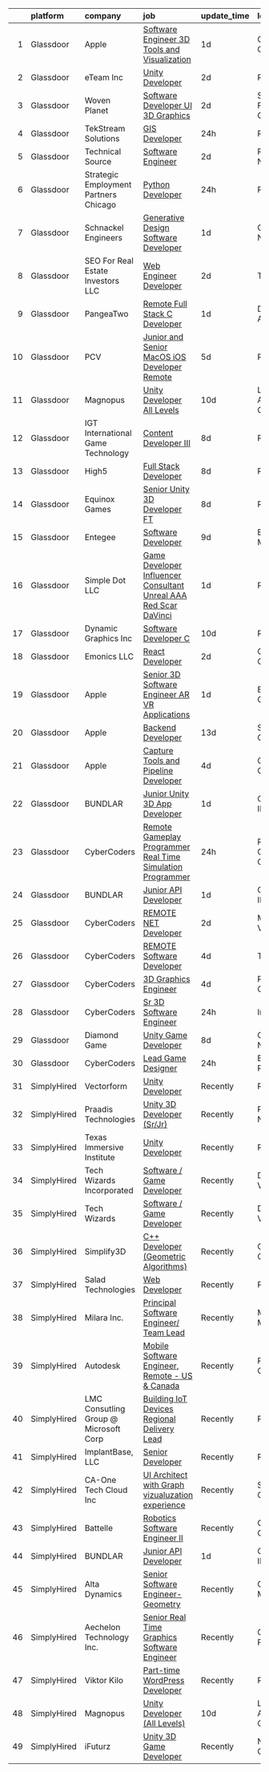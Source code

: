 

|    | platform    | company                                 | job                                                                                                                                                                                                                                                                                                                                                                                                                                                                                                                                                                                                                                                                                                                                                                                                                                                                                                                                                                                                                                                                                                                                                                                                                                                                                                                                                                                                                 | update_time   | location           |
|---:|:------------|:----------------------------------------|:--------------------------------------------------------------------------------------------------------------------------------------------------------------------------------------------------------------------------------------------------------------------------------------------------------------------------------------------------------------------------------------------------------------------------------------------------------------------------------------------------------------------------------------------------------------------------------------------------------------------------------------------------------------------------------------------------------------------------------------------------------------------------------------------------------------------------------------------------------------------------------------------------------------------------------------------------------------------------------------------------------------------------------------------------------------------------------------------------------------------------------------------------------------------------------------------------------------------------------------------------------------------------------------------------------------------------------------------------------------------------------------------------------------------|:--------------|:-------------------|
|  1 | Glassdoor   | Apple                                   | [Software Engineer   3D Tools and Visualization](https://www.glassdoor.com/partner/jobListing.htm?pos=115&ao=1110586&s=58&guid=00000181dc98913393b734c2d37dd4a3&src=GD_JOB_AD&t=SR&vt=w&cs=1_a139e823&cb=1657263395454&jobListingId=1007988604945&cpc=F41FEAB56D215062&jrtk=3-0-1g7e9h4b3j46e801-1g7e9h4b9g4fg800-a3d5ced6817d4f07--6NYlbfkN0BvKrLyj5gPmtZO9T8euul8TCxuuKNOtzRJOomxnwSEodTz2Bc-sPZlt2Zgji_QUXHm5gyoIT_Mzp89_LQqVuLs9q8L6cTyy4Tnz7Z6YIWN4wEPs4Y3pkIB6cVdveuXatmFNP7AebvBegq4jbUThXfjt_W5r_75n09KRiDOtmIruzWzNbCLRPS7iw7TZbRkp1xrCrVOb4cQ78l_3uhZdwBQqV1ZX5HqMXwlODs9xYSAPEeaezcScqAQA0AqLWxWSLfvB9QsuRGgp8d2LJ5KUuE2yoOMomcwQtZxQdI92QCdFkOTfYX-K9k4ETPbpsK8xwUQZt9fx5-DG2qpOx4cDhZAzF0lbLtnxaqexR1OGpoYCyVCO14BX_KmrX__8vusJXEECaDWIYHxI2-wOgg8XHf5kKXC2WFuF1Hl24aL1e8vMqI1uL_0tCYyfZbdRAwjaMmRMX_KJFxXWfsVQF4hYgs1IwNqSTilhmnB7-323DjVyv9kRWTid-khrs50Oulv4LNX6nMUC1hnW0aOLlbq4LWFD_G9T5LAN4f-Ee9ST7-cB3pSU9f8CxHqDtUENcynE8sN4gva6ES17aXEkrTO9VrMpvq-PwhpWJ43Axc_3NjeI8Onk3XntqG5PPMcdeqMmDY_ijSgypYS8m7fMb85j7Sf6oForw-8CHxBwDeyUaPhLJyGFMgFRJV9aQLlbtHv99OV0W7bMjgd2xWoVnzsqqDS2nv_HWgApGE3bLaTMtQAAILpvehh8Ft6zRsLehrvlbuCfORIhqe5eedVPl0t3YX-w7pMX3BTzdKynPjPXrE5rMUiKcAnVy-ld1L-GjkCaBfrZ_UJLmgFu44AnP2fYiFXzn0cpExOSHFv02XWMV8JYcu8IShLiAh7I1zJqf_wIzHpywEuc2_xMbmQMLXzFNuE4xKuelVVB7elNullAZ98AjRaO_zQ5MsOo6eBem5mxmUkpIt9ghW6dF9hsSLKHcYFW61u1iq3zB8%3D)                                  | 1d            | Cupertino, CA      |
|  2 | Glassdoor   | eTeam Inc                               | [Unity Developer](https://www.glassdoor.com/partner/jobListing.htm?pos=110&ao=1110586&s=58&guid=00000181dc98913393b734c2d37dd4a3&src=GD_JOB_AD&t=SR&vt=w&ea=1&cs=1_964af970&cb=1657263395454&jobListingId=1007985414064&cpc=AC285F3A3ECA6BB0&jrtk=3-0-1g7e9h4b3j46e801-1g7e9h4b9g4fg800-e4f5f2f77c7a5e27--6NYlbfkN0BrebvuryEatuNHUHZCAQUz0OnV0ltSPb-mADEOcHGVot9rTrxxekT_0oFh76gfC5mPXlbWNqmB225apfScfrCU2JrkwAS7ewq6yO6Haz_G-wU55LR7RRBedLF-9-2wWB-zpB5YeSZ4IwU1LLrhnPtAiQ9DRpiCdciqnutn4FeqqqxBf-2elZ3V7AfpppKr23Jp4EewEy_82c8ZKoQP6HQkY0xiHotnRtJbS_df1YgVMUz3aj2IFhWMFEoHEXwRIvWPwSW1xw1s9eyXaB3OGhoHBpG0bCrEQkzYop3O2ThScgGAjhaAM8RFMsKaS4996rajTo71YQxVWzXa5PtH9Og0R0ckM_g3fu-cjaqqkTU4LgwOeQh_MDL_NI04R4kq9J0XqWOJzH5wD3H8xUqBElQBO-7YpLipeiSiU0Sd-MKFQArgNwhm9wPCDd5qqMixHNycmrCJMbRLV9qH9hwrw9WxyajM9FhkhfEGXOnCWTAkN1XPRpCRxYWrkvm1G3dcT6MMm83ENWKJow%3D%3D)                                                                                                                                                                                                                                                                                                                                                                                                                                                                                                                                              | 2d            | Remote             |
|  3 | Glassdoor   | Woven Planet                            | [Software Developer  UI 3D Graphics ](https://www.glassdoor.com/partner/jobListing.htm?pos=104&ao=1110586&s=58&guid=00000181dc98913393b734c2d37dd4a3&src=GD_JOB_AD&t=SR&vt=w&ea=1&cs=1_d998cea5&cb=1657263395453&jobListingId=1007986416991&cpc=22ABB673398E21F3&jrtk=3-0-1g7e9h4b3j46e801-1g7e9h4b9g4fg800-45e24007f5f1396f--6NYlbfkN0DSgjPPcnEdvoK3uuxfISLALE6pB1FR7YSHOr_tSg5_QCn410VK5Ds4sai37YL-FnFSoIZqvE9RVYgU4zL2mlfJ_uFXv9xCsapT1JUXc56Sf65AsmN7g1lfrJd60L6aU9d3gZIf_D8CIwL1yA069_Fo_jYKHls2jd_9vSYBSvU59-ydQFe80vLvgGlHT583h0kNNa9lHZufg5fXFl_MgRYDTS7hTvrqQ2YP_QZ-h-XsT7fjPCjCohNIFBu1WMYHYVL0GApCVY8AifenKTLzifTgMv0QoryHtgD_RpRmPVovQByOqSNZmOlcTRuFKF-8QLLGt4-q2hhfyBEvLJ_LGHhHe8jQEG6O6j6QTgzE5poyHOGXiKhPwYM79lwhYCig7fuNgPdB76rzfllfRDYyYVsgWsNSfRoaEMPNOXF6TP20AvEBX-FKOyCjfTGANFwtKF4OlwoClop1wg1DqTOdgHiIAlwPFpZEmxwLdAxgaG4EEnh3ajvjLbT5Mds2sIC8_zUi3CifgA8WAfalwOJx8A9tyXzOzGZYmgjXyBQs4-vXPum4Yz7wKGG2UcmXeuVZlLdqN0tZEYyS3w%3D%3D)                                                                                                                                                                                                                                                                                                                                                                                                                                                          | 2d            | San Francisco, CA  |
|  4 | Glassdoor   | TekStream Solutions                     | [GIS Developer](https://www.glassdoor.com/partner/jobListing.htm?pos=106&ao=1110586&s=58&guid=00000181dc98913393b734c2d37dd4a3&src=GD_JOB_AD&t=SR&vt=w&ea=1&cs=1_8d6a31d6&cb=1657263395453&jobListingId=1007990252581&cpc=E521981D00147CE2&jrtk=3-0-1g7e9h4b3j46e801-1g7e9h4b9g4fg800-8cb4604023d3300f--6NYlbfkN0BUILWTwFEMoXKrKssGyD8iTIA4IasGWC9VuLPSE7H-zyArSTXE9mOC7zO4FfIFmCP5li5Py_t_4Odk_Rk_CEwTvccj7J3oGKl20ms2Z42Rf_vvUM-1DEMLjz8C3JIkN3mTmqVfrcrIwZR5ibMKQAwWCjuqAfV63WgHDkZ3xgGpRMjBM4tp8D48DCvHabTQz5o0Crjp9v5XIj1NWeOLPcgL1i-O7N3_QB3JJQrEUP3fvgh4XJX-CATCMgY8sv0nfOOHOsvSb5REner8nN0_opUsV1JmBJzqgeo1NCiTJBwIJFVaYumPXF85_FuPjQ7TWPDkZ2wuOOMl3IGobjwmGfqxNFrzk6N3dJA_uWU_DADdS0XuSzFcmChALUPhqKdL3AaFCEotlyM3AdtmrYDNhb6uUoCi-uQIanpxdKfFOErGvm6KGw7sCMAvKObQ4COmfo3GKJbwlPHN2hSkp1V4P4gC1jY5_iAxsctdRA8q7qrKWh-1MCrN3lnEf7ORUCdXfG3snftNmu_j7g%3D%3D)                                                                                                                                                                                                                                                                                                                                                                                                                                                                                                                                                | 24h           | Reston, VA         |
|  5 | Glassdoor   | Technical Source                        | [Software Engineer](https://www.glassdoor.com/partner/jobListing.htm?pos=109&ao=1110586&s=58&guid=00000181dc98913393b734c2d37dd4a3&src=GD_JOB_AD&t=SR&vt=w&ea=1&cs=1_0d6268e4&cb=1657263395454&jobListingId=1007985098615&cpc=8CDBB1EC89CF7160&jrtk=3-0-1g7e9h4b3j46e801-1g7e9h4b9g4fg800-2e5502beb75242ee--6NYlbfkN0BVHAVbyk02xtdsekdlTrE-4sTi7dv4b3jkPrZBtDRpMmX6F-ebl-7PLX6xGoiR0jiEHwtrB1om_thOE3FlXDySQLyGe7pUmsJ7F2Ot8IPNWSe9Q0qThlRqqaZlSIwBwZkMsPJfglO7-L4DYxvhknaLCxFQTRICHxgDKpNPOrmKd--i8ldRunDE5ACwu5X_YqtxYmcahQ1xnMwUnJQisz1tjkC4_6oPjUH-KEGjXnyhiWEnjBRNVlklW2QZzjVGAoT0ZPm-Ijnry4-A6Lc5GGj1RnPzIg9-TNgNp3okxaE49zNvAII8x5SukNnJ9pfGPE3Sx6UYGaJSfrfRyPIhYMoZcDO2_ehkNDcPlOETqKQBcrd4GlisIZD4aL_2H0lUEHz3HKwVptLPDeX3DrFDeXlnb2QMTnJKsgUXRxDExKbOnAMFQThWcM3xQ3USkCTSgPDSwQHOiCtYCg_Ag4j2OPc5xDG40ryHGSU7FOkkbS43tRHSPtW7vMTC2sKnXl6UwCzyOroVSJSwtg%3D%3D)                                                                                                                                                                                                                                                                                                                                                                                                                                                                                                                                            | 2d            | Raleigh, NC        |
|  6 | Glassdoor   | Strategic Employment Partners   Chicago | [Python Developer](https://www.glassdoor.com/partner/jobListing.htm?pos=107&ao=1110586&s=58&guid=00000181dc98913393b734c2d37dd4a3&src=GD_JOB_AD&t=SR&vt=w&ea=1&cs=1_0bfd9cb8&cb=1657263395453&jobListingId=1007990301393&cpc=F7A2269C793D5877&jrtk=3-0-1g7e9h4b3j46e801-1g7e9h4b9g4fg800-1b90118d9710ab37--6NYlbfkN0AEgitr2lGK9-2Owk_bCXKkX9ldcvmrRzAzunryDtq0mrlxMKZ5a1r9C5E4kA5dmoGLm3S8W2AG_atgYKrED0uLGMd2BZzD1UUIiJfcbr_T6edf3d4CLgqPW0FHcKXwWtszNjGkCg7UR8KfmQFlG5LqnoxcA1_aNZb2X5tl30QH5mdy79jDegSWklCEokp8_oziOSuaN72hsjd7MXNOLvLoojNy2IBFs8hr4V23nGAcYDyTbAzOPGbYGT0Q_HbSMoQM-B1NrTFnXaMzLzjqA6MRkunFQXXCQvHOFaSQcgLK1YDTVK32Tgsh-wwAbIxu1ScgRCEvb_VKtZm1mQXf1XZZM-AJCfKQ32pcuEQ9elh4Wl7r0ssn5XiOR8pwHCKmlFYdlRfaCUgKz8EacTGqJz630HwBaNz-beN2TluSDnC3glVwHVkjHzMIBjo-bITAjHvGWCXThyK-dlRhozlLu0OWy3sBpAOr3mR8byT8Nt5YCcW9NDFsVHahiieyg6rvK1GSALU3MWGcgQ%3D%3D)                                                                                                                                                                                                                                                                                                                                                                                                                                                                                                                                             | 24h           | Remote             |
|  7 | Glassdoor   | Schnackel Engineers                     | [Generative Design Software Developer](https://www.glassdoor.com/partner/jobListing.htm?pos=101&ao=1110586&s=58&guid=00000181dc98913393b734c2d37dd4a3&src=GD_JOB_AD&t=SR&vt=w&ea=1&cs=1_21e18289&cb=1657263395452&jobListingId=1007987458836&cpc=D5E11A5BC695825F&jrtk=3-0-1g7e9h4b3j46e801-1g7e9h4b9g4fg800-7e547bc3bbec425b--6NYlbfkN0BrTPNwjDoELvBVia9gkET74rNEsU_fi4RRK14NiMbuskwBmYiUl43ITcLe-zL9azDC2bpr2SCa5atbsWtVarJGFgRc_UdXsaXv9eSq5MhWIbYHXS2iNjxtl57jP_-YbQkWhoL7t-RZsYxZUoCrAWVDMEXxgRFdx9CQTy9-cnfIsIM4DpLEIpgy2J1BXSAbDoZjkj6-u83Hly19kL7eetUborUzekcFMa69ztjwRUdLAldTWH0kLXWeMC2miPT4y5TZy77tpOvV-ZYlZFLdl-36PY-7pUPwrQwfXOZs3IAyMYGagJE75ZdDY4i-7RQEMci8hR9b3Bu_4Vkajpm4nmA6hEe9EdKxFal3aV4NEdtM9PQ9xilwvz7jlgIQ5ys6UcGPqC2BiKp6nHg2WccLBkEOo_0tBiG1zCiW_K31H7UJww0R87t6DFivSmpIVtOFpD9Cke-c4UmLyHMURO9E7ZQmddvW-liZi37HmsQp4lPPfmOkz5Jj5fA3S_PpMvVMo9hFLZZm2Yooqw%3D%3D)                                                                                                                                                                                                                                                                                                                                                                                                                                                                                                                         | 1d            | Omaha, NE          |
|  8 | Glassdoor   | SEO For Real Estate Investors LLC       | [Web Engineer Developer](https://www.glassdoor.com/partner/jobListing.htm?pos=114&ao=1110586&s=58&guid=00000181dc98913393b734c2d37dd4a3&src=GD_JOB_AD&t=SR&vt=w&ea=1&cs=1_289d960c&cb=1657263395455&jobListingId=1007984815447&cpc=C4A69CCDBB3B9599&jrtk=3-0-1g7e9h4b3j46e801-1g7e9h4b9g4fg800-b3d23f29abf857b0--6NYlbfkN0DJfnl776HxIft2MNDC1rkXQ3Z9Iau6Lmi_e5Adjz34l-U_GG9K-pzeo5vzy-H4UdIoCW7Lz87_etdtZZRan6N-1kVoIxyTUChKASzotUIiuPIjmTCuTgAcmu4rBIGIwj7m7wEjObYtC0hBXrIScexmHwPmZ9QxsG_rHyC0eOPqSdmYPAJwIkCP02SvWl_BBPCqY5ebpFMZUYkFHgMwh3TJQ81yvXDBh-fFI4sF5VtHyK-BLw8oDnUn-hCw5STTpd9nH1xUk4zU81WGKeGeEFvZf9ZJRxH7uNCNuhTnks12l8k10M_melRlGFR3xMQgDbXQIRYoqMYuEnEjhs43s8gXCh9pTMjl0oWv07b4AZpa5j9PwDSmx1Ua_5LePhwGxLmEgZ1Ago5T4C16_pEosYSfjX1SKUKwv5Y7LhSkJQ8WACsty-5tvJkp5ALHTdXI4rxjXLw0AWR2e9gZ67phtCXMsC2dema_--XwpZtYutDMTQ5As6GC7qilWMBWId7L46A%3D)                                                                                                                                                                                                                                                                                                                                                                                                                                                                                                                                                     | 2d            | Texas              |
|  9 | Glassdoor   | PangeaTwo                               | [Remote Full Stack C  Developer](https://www.glassdoor.com/partner/jobListing.htm?pos=108&ao=1110586&s=58&guid=00000181dc98913393b734c2d37dd4a3&src=GD_JOB_AD&t=SR&vt=w&ea=1&cs=1_22b774d4&cb=1657263395454&jobListingId=1007987822530&cpc=21001CD36CB5FE0E&jrtk=3-0-1g7e9h4b3j46e801-1g7e9h4b9g4fg800-b4681075ca74780a--6NYlbfkN0DNW2r_g_L4iYlqGxiHKsZQ9YGI4uo45ioTMb5HFAR8n6iDGHO1VjmvlIPbblnpE7ZtFBUYOjTuSl88U1jlK8KBNXypQKDW4Bo4bremIaL_2KQUJN-eXeaNSHEhinoUH7m4KzWUH3zNOWQp7iiyzANNi3OTBzAp-AXFQc7hWoswixAOQCOwluo_rS5i-YHWO1CbeH5q2ll3uxaLzYkB9Ik6LrLaUyRvhSmrasetAHUO9tT8Xna5SdHoojDITcM4PXhG83qkAZbE1krhNqQ3YmFORmLLIzk-9bY1nWyZVNjwodtzBAaBkXrfrcmcMx2U57Fb_HEtMc2p6hSC-E1VFAXKZdOnc_OE-cQXAhtliysAY6M5ZR5P0fde7WReOQQzdLak5LojN1o0zeguh_-XEovg6eBZds4XGXZHc6iqukVec6viakTujXg5w868RMmn4982UH60ry2yspfSkCWpGNvhfP3yqK8yGzVVW2s2Nqagp9_7zv-hE_sBGWPMwRDMTBHdBMo_XN9dvA%3D%3D)                                                                                                                                                                                                                                                                                                                                                                                                                                                                                                                               | 1d            | Daphne, AL         |
| 10 | Glassdoor   | PCV                                     | [Junior and Senior MacOS iOS Developer   Remote](https://www.glassdoor.com/partner/jobListing.htm?pos=111&ao=1110586&s=58&guid=00000181dc98913393b734c2d37dd4a3&src=GD_JOB_AD&t=SR&vt=w&ea=1&cs=1_b2c8d7e7&cb=1657263395454&jobListingId=1007978612319&cpc=C891152315FA1AD8&jrtk=3-0-1g7e9h4b3j46e801-1g7e9h4b9g4fg800-14434e24e0f12b25--6NYlbfkN0BGZ8aYuSnO_36_ctu5xuumy1_dpsYGM4G5GbUnoypu01ZLjamP0OzIZGzUc0bMFLP2dZ5NBolDYcTjTsFi94NW72e4ACWnH3z5hBOLwiqUIPaYaocwQT02XYuNxBfk1gMAgvlm_a7D9mvWKvXq6xmMxNv856ZCoDR-GbPx4QMsasauCCUByoLr1yrYZwO4W9n_w1wdkfKFzAWzjKdSmmR5V-KjRmoe2rFcdtFhtgydEf8ojmi_zgc1OefXUVaXgYpYQag-SPvYp1Z3p4Cdkt1SLQSJ2JK_WavGxXVzsbydfpLQ7dLMy3tFl7-JPz1hfjVkvnROhSxCFk9WQhvm5t7mo2NsnMtW02PvD1wsAjNjqpCymsBi4f889LQSokNmtVHklEfxZxb2KGV_MZFoPdXWKxIOrHQ7ul9GJl7giaHBZ1eklDShI4VwxYh3sfqDyQ-Do9hIbhVgEyR_q9vqpkO3QAJkmRozX05RHIjrAH34pB0YocJp_7pVTEjcE_ZoWvS6lONBP-z1_NZZS-R6_o__sDnLqF9U1xI%3D)                                                                                                                                                                                                                                                                                                                                                                                                                                                                                             | 5d            | Remote             |
| 11 | Glassdoor   | Magnopus                                | [Unity Developer  All Levels ](https://www.glassdoor.com/partner/jobListing.htm?pos=129&ao=1136043&s=58&guid=00000181dc98913393b734c2d37dd4a3&src=GD_JOB_AD&t=SR&vt=w&ea=1&cs=1_454e480d&cb=1657263395455&jobListingId=1007967763565&jrtk=3-0-1g7e9h4b3j46e801-1g7e9h4b9g4fg800-41c61a663809215b-)                                                                                                                                                                                                                                                                                                                                                                                                                                                                                                                                                                                                                                                                                                                                                                                                                                                                                                                                                                                                                                                                                                                  | 10d           | Los Angeles, CA    |
| 12 | Glassdoor   | IGT   International Game Technology     | [Content Developer III](https://www.glassdoor.com/partner/jobListing.htm?pos=103&ao=1110586&s=58&guid=00000181dc98913393b734c2d37dd4a3&src=GD_JOB_AD&t=SR&vt=w&ea=1&cs=1_a70362a3&cb=1657263395453&jobListingId=1007971098258&cpc=6945AE2F4B03E059&jrtk=3-0-1g7e9h4b3j46e801-1g7e9h4b9g4fg800-e16d4a7645c50906--6NYlbfkN0C3FGiAGKMufg06vyvXEyGw-21Rz5inohOPof25eO8swrw6TWRIst41YXjqp7YQq9452rKQDxCCV_IA1_XZE23ZbYQJ3O1O-r__jclhSxkrY9Cg6mYeOX6R5kzK4-ftdYp9aaexOnM-pzt6awK5qX_w3w1P0nLQUHhl3_aWO13E54bDWCyN6K6GtcSarFXEkwr2lIc1gsVNkxSQw1YAefGcDvzxNB2FQKfDqhJVse35pqwNnwgAO8QPcr8AQ4xGqJmjYigqAMwdUR4I3FsUPYkeuEaj1-gbyvo5tUVO95ZWiR-jsuZoXh4Cuf3cGCnb8aWRlrDU71lY-Lk-95UDAJLqsNTcICuGsgz9LGlJGktd4dDo8mEzPizzuIgvButwA2pN33BvjqGQvJ73VNhbBxNIUefGg1BfdW_BhwR5-X4rDo3FK-9T_pVIq-yRs079GifkAngDTwbt_cT1BwTMLrYkPVy6UPrX4O_ceUMr5jJB3g2IzE_sG2LdRKmMbfGnCbceJjkGnH4eGWIx_8al12zW)                                                                                                                                                                                                                                                                                                                                                                                                                                                                                                                                    | 8d            | Remote             |
| 13 | Glassdoor   | High5                                   | [Full Stack Developer](https://www.glassdoor.com/partner/jobListing.htm?pos=116&ao=1110586&s=58&guid=00000181dc98913393b734c2d37dd4a3&src=GD_JOB_AD&t=SR&vt=w&ea=1&cs=1_fc7c05af&cb=1657263395455&jobListingId=1007970858655&cpc=56C4EA4A1A191A49&jrtk=3-0-1g7e9h4b3j46e801-1g7e9h4b9g4fg800-10f789ec03780c9f--6NYlbfkN0AV8vU3o9nlw7wqa180ZkP3oAg17VLIhkP1SPyaIh_MQVSfWHQ_D-a5hu40yW4gQxWR_HOCh7-nmvzii8elykdzJ_oTeOOWIykvsvbrHeTZ6qjG5YA0JeZ_EfBKIDOnHMRSXKkoACelUoiJOmNHBaozCalxI6Bq7vZpGZaMK5iNmlJ_BXhlt3HhxJq7H9Y42SYqeeCrdW8WZHlfnbHzhoK32JqpI_CXVFN0lxHmfEP0qdsRYDDTIWmnu8t-_wWZAsOfR23yI6BTl_AvEmofhzWryt1jECfHx-bf780lu-vDRAnNZ9FuhoUq62KVOMSTyyDNT9ogSlVYLSJjTZA7iwvMvNa_VXFz77g9AtDopGa2VOUMs3bj4PYOEvxqz0p0z53djALBLSoNuXAgviAwDy0SDkYosOcem9kgzrA1Wi4zM2VEpNWqcnb0VWfaJaIAt-hBQgxfmxV8fgjCqS0m3yCp4bKXm9zsIXH6ie-DPX-tmeovWx36cTyHlXv141DBcvIKTue9437Nbg%3D%3D)                                                                                                                                                                                                                                                                                                                                                                                                                                                                                                                                         | 8d            | Remote             |
| 14 | Glassdoor   | Equinox Games                           | [Senior Unity 3D Developer  FT ](https://www.glassdoor.com/partner/jobListing.htm?pos=126&ao=1136043&s=58&guid=00000181dc98913393b734c2d37dd4a3&src=GD_JOB_AD&t=SR&vt=w&ea=1&cs=1_0356c777&cb=1657263395455&jobListingId=1007971049003&jrtk=3-0-1g7e9h4b3j46e801-1g7e9h4b9g4fg800-8d98e9cbac81868d-)                                                                                                                                                                                                                                                                                                                                                                                                                                                                                                                                                                                                                                                                                                                                                                                                                                                                                                                                                                                                                                                                                                                | 8d            | Remote             |
| 15 | Glassdoor   | Entegee                                 | [Software Developer](https://www.glassdoor.com/partner/jobListing.htm?pos=124&ao=1110586&s=58&guid=00000181dc98913393b734c2d37dd4a3&src=GD_JOB_AD&t=SR&vt=w&ea=1&cs=1_b9c14ff3&cb=1657263395455&jobListingId=1007969066831&cpc=9908D8D4413DBB8A&jrtk=3-0-1g7e9h4b3j46e801-1g7e9h4b9g4fg800-1cc9a720b2ef69ca--6NYlbfkN0D6OzZjpD_hbicRkMZwNNvvxSeL23iIfvaC4EytleQ8zDIpz0YQ5KbISa7_Zvw6kCwWk0bztT2ND0rLy8l_JgJIqC6pVja7piBhX6YVrJuEc_pBLmjUEBI6lwdoF_gJ749U6okgPYSRPvBMYDggPEVQx-S1DUfyPpyfQC37CONM7ItdCY4KIF8hpJrD5bAoE08LHYbLAu94J1OR48PgILzsKx6mJhTUaR4voNtgJesGHkh38hSu1ShMSI5daB4nLwaz3vssMjA8nVU0yVtiCfYP8Frov0jniRIHHUNFMk4Ud5tnTPipNLepAHwjYqZQ4nQy1fVj2Hwp4vC-GHnEg8i7ARI4YYTcha1GwCERPLve_-KkeoYHsa150hxMNW6FoP1rRh_6gxNp2XY7NDLhNdusR9kw8e6lhi_R1irOtFZwtK2d7uDCaWh_zGyCV-gbqEdG6CWKtzz6aDO-MVuT2A4zThGOD-JNlT6yb4FGcS6mp7V-H5HsibW9Fhth9eHBEcI%3D)                                                                                                                                                                                                                                                                                                                                                                                                                                                                                                                                                         | 9d            | Bedford, MA        |
| 16 | Glassdoor   | Simple Dot LLC                          | [Game Developer Influencer   Consultant  Unreal  AAA  Red Scar  DaVinci ](https://www.glassdoor.com/partner/jobListing.htm?pos=105&ao=1110586&s=58&guid=00000181dc98913393b734c2d37dd4a3&src=GD_JOB_AD&t=SR&vt=w&ea=1&cs=1_77fc3264&cb=1657263395453&jobListingId=1007988169468&cpc=1D891ED3EFC3904E&jrtk=3-0-1g7e9h4b3j46e801-1g7e9h4b9g4fg800-ea5796f865d45b2b--6NYlbfkN0BkSfjZlGN18gGtpPg_86ZemVYx4Wh63Xcamy2Q7-7wZ-kin33G1bwa6GZPxrqSHHz--SXSexNnOl5TpH3iKffomPqSxWywkMvBVfj8_1dHgt1X1sxFsX2CQ3Yp8jeLenVdGl8MCLpVwCP3CBbXsZinkrMGelfkvibICkQIKwvALSEFv-9xIQvqZ2ahKLy97il10fkgO8thIVFrzJ8r89k1qe31WVoxAOdsuuGvMj5us3D0HkeCD4Vb2h491QVrzngNapdmTmsZ0GWiP2-lq-HdobJa-kl6nHpJx2-dk9v8O7kx8jrsInFQZNFZqqQektZeGxPXqfV3SkNoMbQ4JkLxLyKD1fPRhIrEH90qWsvyHARJenKvmyoZOs38KaOxGUcZVKenEsn_nhJtMh6gDBw6iVcDhBq8X9PcuRJD_1FwOTZYtfd0Yl1OVdOb7PWi0Ibxu6Qm3-gok-xTuHFgiCAwVyhBje7YDGZfyYVye2hNJu_I-092cKQe0jnK8ijQY_s%3D)                                                                                                                                                                                                                                                                                                                                                                                                                                                                                                    | 1d            | Remote             |
| 17 | Glassdoor   | Dynamic Graphics  Inc                   | [Software Developer C  ](https://www.glassdoor.com/partner/jobListing.htm?pos=102&ao=1110586&s=58&guid=00000181dc98913393b734c2d37dd4a3&src=GD_JOB_AD&t=SR&vt=w&ea=1&cs=1_d2796db3&cb=1657263395452&jobListingId=1007966990287&cpc=663B5FE45D73772E&jrtk=3-0-1g7e9h4b3j46e801-1g7e9h4b9g4fg800-985c606ea52ac717--6NYlbfkN0D8zH-OS32mCfLUVdqGSMwrigRLG3ouzSKCaXh7jZmpYtM7eMSA_3r0dYOkuVzBAkUP4qlhMnsmR29HOVowLS7CVzx1loPAAzCIrpjm99zkGjucQVLDnH8j5YzcyZKZ6lzz_XDlmgnuh1K_Hf_5nxMz1UO20VFshLxTT-7fNyLB3ct34-410CWDjDGNaRxePXirTmGipNq0wHbm95Zc5IlW9BbzTM_figJYcwRgdS-UYvbssAYc5VJa5x9UzIk5XshgQ48kQ0BNkoAaMwxpMh1tl4yLwoVXqzHRam7ZzOtBsBVRuDNsxCPVxmC2GseGLHTN7IjJ_FPObuY6YHpSd5f_ExK3323bvazjpnwAAIr75ttmJaFznV2XjJS5w8gCZNSqz3VVv3xbkTjYkliR-beB-8-zLfHOEg3fYapDVxJzkg0Hxf0_-Go0ifC7G83UkgwR1I2NyHHsUPLVHQfUdehw0u548ZGRa2kg6WzfW2B8jptLV1VUX_xWrYp1ym9hOJw%3D)                                                                                                                                                                                                                                                                                                                                                                                                                                                                                                                                                     | 10d           | Remote             |
| 18 | Glassdoor   | Emonics LLC                             | [React Developer](https://www.glassdoor.com/partner/jobListing.htm?pos=127&ao=1136043&s=58&guid=00000181dc98913393b734c2d37dd4a3&src=GD_JOB_AD&t=SR&vt=w&ea=1&cs=1_e3fa7d3f&cb=1657263395455&jobListingId=1007985018336&jrtk=3-0-1g7e9h4b3j46e801-1g7e9h4b9g4fg800-5cbd975220b7b84d-)                                                                                                                                                                                                                                                                                                                                                                                                                                                                                                                                                                                                                                                                                                                                                                                                                                                                                                                                                                                                                                                                                                                               | 2d            | Ohio City, OH      |
| 19 | Glassdoor   | Apple                                   | [Senior 3D Software Engineer  AR VR Applications ](https://www.glassdoor.com/partner/jobListing.htm?pos=117&ao=1110586&s=58&guid=00000181dc98913393b734c2d37dd4a3&src=GD_JOB_AD&t=SR&vt=w&cs=1_2418c22a&cb=1657263395454&jobListingId=1007986637432&cpc=F41FEAB56D215062&jrtk=3-0-1g7e9h4b3j46e801-1g7e9h4b9g4fg800-4186d3402bbf687d--6NYlbfkN0BvKrLyj5gPmtZO9T8euul8TCxuuKNOtzRJOomxnwSEodTz2Bc-sPZlbtkML8D-m4r72eF5UcTDMU1FaSYnofi4ylDPY8Pt1Ty3StQr7k8aEwbt-B-z-gOzzE6aq1P65m-tE6OhN0GONET-xmMmOEDXAdSHNfjDSeAdtU_SylFYXiDNO9_Y6DO4dV8e4KrmpcHt70K9k91A_f0BFPcM0APSfKwq02Ut4OwsW4Jv_X-Yt1wcWqlgaA-pHyB9G5jdcSXHkpVKcbIwsmhJ5EG-ld8akZrQihFWzGjHXmDhDk4LepeWcWVccrM3fMVkpp3s1Zz6QVxhkW6G8f7gIPYdm3e4eW6nkao4Wg0a1kUSAs_qL5ePXEQpAZzPzuRu7e9yiX9Ve-Sd0ZMDZPP7RmXVgKzIqdRiGTo2F5JxLEaQ8cp4-iT19wzsdqBlco04GnCXLd1-EtG55NH7RBcrlQ7dXOd_IYjHVBvf_qpWwbz5zf5RyZ2E7G48HiOoXNEgKj3EspmWtyJ8cFGlbbEh7HJE7oyiDXYRMm6ddgOkKddZJJ2DeirUnabeKEpUj77C0Ul34_q5zZJYLZDwOkvEcnS24UswW-Z6V-Forrdv9igzZdmKEYvXL2jaPzFZUWfLUDg8oBgpYNTkiJzZL4zTzFnlYq3uFn0I9WfyNEj8Jxi0eE4E_SWYsZtEujwegPtwHB-t_qT_pD56FV_HbEbyZkkPFs7MuOgDdeBO8mPZTez_CPGsti63xul6HfOB8uw5orqmsVyNrIjta0p3WOc2QHrF2Kw3M4eWHrxhlaNxfv20eJLb0dDc8X0pas-GJCsE7bXt_0j6ZWGtOPNPBoCbtD2joAn0nyGdru9vqlVbZfFRyO6s6JFdbCcDwKRHvNrIzzokWRbppDh6mFzO2LfYqNaMQ72VF7j1zRG8CTwvaV6BNkKmz9bYoOacy6m5q5kv_sXRe3M6ka7qjwe8XFqwduWNgCcPMZpEZx9_TkOcoleDmTeBdA%3D%3D)                  | 1d            | Boulder, CO        |
| 20 | Glassdoor   | Apple                                   | [Backend Developer](https://www.glassdoor.com/partner/jobListing.htm?pos=113&ao=1110586&s=58&guid=00000181dc98913393b734c2d37dd4a3&src=GD_JOB_AD&t=SR&vt=w&cs=1_0e7abc6e&cb=1657263395454&jobListingId=1007962892009&cpc=B076152010A3B66C&jrtk=3-0-1g7e9h4b3j46e801-1g7e9h4b9g4fg800-3b36ce59d5b05ca9--6NYlbfkN0BvKrLyj5gPmtZO9T8euul8TCxuuKNOtzRJOomxnwSEodTz2Bc-sPZlC5mDe-NOaJha11SwOjgnc0fGUF0n7H888XwLQVQJI9GxGBdJOfCczw9PP2WJs-w5cadXvBhRY3d8VFI1ivJNlp5-ZTW6wrwDCuegW_PJQ5i14VSZjrhI4QGyadH4g26SRkQrdxu9JFkgjE3JvJ07CNmfTdsYq6IMBWgq1oT-E4dHWmiZ73ELPF7QAimfcA_uImLG1jL9clHat1_O5-i-08ozJly1nlmEdM8bVHLM2RT0vnvAgPjvu6lTTJsdNINh2c0uMkGR4UwisSPJPv7eUbJUu7QyJD5OLusrfw4p69qbAGebS-1wS8JswV53nU-epcxY43Hnbw2eZANUk2i0sNk52mHVV5UzFJnoxzhelvRY0KgvHiFoCQ4IZd4q-8eNm5lLcFEEKmC6Btl47OlosdOtLsG-0Ednt2h67acHgDP-_UuNwNT0-QL2_zIZzNlBI7oewTavFecsBQGrlt8TudCkBbwpjeLEgdX10yqYi8BaYUkXeNKXQ1lzPPyUmJFR9y2Ko1KgTYxsG53ph14BUnIm1wxXdSyVsPNyaoOMJJfpNZ0prkab-UqoteAVtpUnrEu1xnC0cs1FKNuZLRyRWdvLatYLsMj4sMHadzDux921muB2jS5S9sxiwBz24ZOX25OPq7wpnjXsfA5mfdSrEsmf3TtCuP9ax6cB2p0_ELJ37bR4uZnkBAIGMSJS7I1oVUZRzHbiHN8bop75xnlPbA0SALQfwkyZyI25r_sqGRLkdGTwS_at5RMhs8SzY_MYy9Lu1IJVGnAo9H6TOfRxxGSeQ8xcSC7DLjyH76CKR7v9ah_92FDAJyAxpPRRZJTx_OMu8E4b57PmQkI-jZTWWcC2Rx1BAVG1VWi4w2T5wEV2CFNKrEIue3oBkN6H0mx3yE3STS7jWD-ZTGEu_o3SGw%3D%3D)                                                                                 | 13d           | San Diego, CA      |
| 21 | Glassdoor   | Apple                                   | [Capture Tools and Pipeline Developer](https://www.glassdoor.com/partner/jobListing.htm?pos=112&ao=1110586&s=58&guid=00000181dc98913393b734c2d37dd4a3&src=GD_JOB_AD&t=SR&vt=w&cs=1_eaa4ee4f&cb=1657263395454&jobListingId=1007981077928&cpc=F41FEAB56D215062&jrtk=3-0-1g7e9h4b3j46e801-1g7e9h4b9g4fg800-c796805ec619ab98--6NYlbfkN0BvKrLyj5gPmtZO9T8euul8TCxuuKNOtzRJOomxnwSEodTz2Bc-sPZl5OJ9R4TJsNdslf4gQgEh9Pz0Pe1S6v1FwmfXKaxTZDoi0i6Cz_sugynG2e32SYVCiG60qnXAXnQ6-taL3j1WMMBulRR4e5LvBSZEP6tQ8QHqL4qh-aI1MkNVOkc8lV8xKp1hzi8wsuFe-Igl3WhE8lBDP2o8UMEAthq3NVn9I7B2-NqMl7Fsq-xCuxiMoi8CoXUZdh2P5URATLC5XmQC0aSI3LYnBT8vGdMWzLlHtMnpqTsEd7r2DZgNUcLQRgVshuQ5fn68q4jQZ0n25MCb9AbNPZu8qoQDIHZK8XX65A5jpgakodREV3eogKpddsyckssnTf__pD9TfThRNctS-uAwBWKN3RUybmtqtIPBYKyx_d3ugqM8s8N1dHjMwXWwSbu6eZYyqQJ_i9AzXOyqr6UD3HSWs7s3DqppFk7DSUFGlkEC5L7Ukw7Q91vtcb-wH23A84mOZ8SmgCcwwwuqv0945se1NGMYSAxY_7q5DxKy8w4Zgnlu6rdPsaTwv3i_HkZvi5UtFtSt-6bje9D_wwDyPWUiouvJn1hS5ZC2ABChtM_LzDfu-_-MMqDB0yOyKlOF0hS1ZwHMR0_3Mb0kr-pVhbngiIq_DNWRWbe3kDKiKLYdtevpRRDoHItH3m-Zx2QDvKU56fx_XamaiR-KlJ1ToGFg3HD-_wiQ-pclFpfdaNPD5Ca25EeEpp2rSOco3xrQ4_Kf0Ja_r53qOS3N1zLYpv5Cb2VZOsjTZ8i8n7ddRf5X1zIxXmMqR2nbKxBRbdRxY-O6bdEXDiH23-8yiybPQw059ABi0NLlPu6UrX8HDD1jhMy-BIARC3i1UEPU-z0uKdYsAjv2TjIUnAFlTroDh4OKWfNl8oNZIHaJY8MKcQPvY3mZa6CMEQNcvF2RKSzuoBDGT1VunBouaNwOEjn6lmXrfZ9O)                                                          | 4d            | Culver City, CA    |
| 22 | Glassdoor   | BUNDLAR                                 | [Junior Unity 3D App Developer](https://www.glassdoor.com/partner/jobListing.htm?pos=125&ao=1136043&s=58&guid=00000181dc98913393b734c2d37dd4a3&src=GD_JOB_AD&t=SR&vt=w&cs=1_4e513e84&cb=1657263395455&jobListingId=1007986583896&jrtk=3-0-1g7e9h4b3j46e801-1g7e9h4b9g4fg800-50f9f1a49298fc1d-)                                                                                                                                                                                                                                                                                                                                                                                                                                                                                                                                                                                                                                                                                                                                                                                                                                                                                                                                                                                                                                                                                                                      | 1d            | Chicago, IL        |
| 23 | Glassdoor   | CyberCoders                             | [Remote Gameplay Programmer  Real Time Simulation Programmer ](https://www.glassdoor.com/partner/jobListing.htm?pos=123&ao=1110586&s=58&guid=00000181dc98913393b734c2d37dd4a3&src=GD_JOB_AD&t=SR&vt=w&ea=1&cs=1_d3e189b1&cb=1657263395455&jobListingId=1007990474604&cpc=FB7E4A1762AE5BEC&jrtk=3-0-1g7e9h4b3j46e801-1g7e9h4b9g4fg800-9fb396bbdb69c30f--6NYlbfkN0CpFJQzrgRR8WqXWK1qKKEqALWJw739KlKqr2H-MSI4eoBlI4EFrmor2FYZMP3muM3Zgwfz4V8jBdTC0HNLcWeOQGLk_BxEqeQuCUFfa1ZyrQ2ofEaEfrgxbAHK2oOq39--t6sLw6YHVQGGDP1B854EtkGXaaq_XK8Gt38scGjdDCcqK6Q9eq4R1grWXSOW0AKyCzMjbNEUUqZ37hoqzerZaspD7ICIJNrDBm8Oi73b6HF9fuKJKfkKRQnYVlOnd3_YwE2uGuNm3AtFfDRmg4rRSq77NV1yLizJwIQSp5nec7vH1QqUwJuTsZizIouI9ePd-6TxxTCexBE0O-weykwUA7N0ati5kVPWE80BrXb1N8OdwRo1BfJ-vdAzi-pNgBFmk2k2xvZ7-UtToijW0d0XQOgm8e7zV92GrZd5-KUiRmaMLd-c-YKxyp8X-VjTWGiDlkYI5kb_bJ2Ju0OXVqRIXVEU0oDcV45WiVq7YMerJDKYbHykWKbQU0QTKa9QSpzcFlx5PtH58z1Ic0KdiL9tm2eT4TGgse2EQeBglXNndMqJmDuyu_Pq_UBA-wXDfmXrpo3NrZ9tIqS7VkchXqwxoDDBxcXcurBMl9qXDjYRU6eEg1EjSc-JU1jBkBATuhBUF6-AH3Kxyzr5zSbh56E-7jRzHfaTI4EM0xpLwl3xJvro2PhoZaoYcjdt4_OPdVFuOl9lW4kJfUrhNHuZCeis1SRc0kEYr7u3h4Kr6lCwl6AgZO8yTm1I2ibrjCu6it3CtBFb5pQyat7b4NoVZBdgXSHMXAb13uZvGw5rMyapcf237cYuUDJJElPCGXYNQ2Z1z3nDlLdwY9QkeSGR6zjrYhw75njxJWfNMQoa9KwxHOGFGcezX0L-e3sq8feu0hfI395VQs8McfsUXMdb7zNXdLtDIhd3Gu7pv2r9VD7UUt7GkUDSwlJsWw3coYBOs4g61fZXUe3_DoLvisw8qbzD73jcgMyTKotMXFrKK0c6GQ%3D%3D) | 24h           | Rancho Cordova, CA |
| 24 | Glassdoor   | BUNDLAR                                 | [Junior API Developer](https://www.glassdoor.com/partner/jobListing.htm?pos=128&ao=1136043&s=58&guid=00000181dc98913393b734c2d37dd4a3&src=GD_JOB_AD&t=SR&vt=w&cs=1_9a92b5ac&cb=1657263395456&jobListingId=1007986583910&jrtk=3-0-1g7e9h4b3j46e801-1g7e9h4b9g4fg800-bfbacfb04bfee550-)                                                                                                                                                                                                                                                                                                                                                                                                                                                                                                                                                                                                                                                                                                                                                                                                                                                                                                                                                                                                                                                                                                                               | 1d            | Chicago, IL        |
| 25 | Glassdoor   | CyberCoders                             | [REMOTE    NET Developer](https://www.glassdoor.com/partner/jobListing.htm?pos=121&ao=1110586&s=58&guid=00000181dc98913393b734c2d37dd4a3&src=GD_JOB_AD&t=SR&vt=w&ea=1&cs=1_21be888a&cb=1657263395455&jobListingId=1007985385174&cpc=32EE424DE2B657EB&jrtk=3-0-1g7e9h4b3j46e801-1g7e9h4b9g4fg800-ff80def4f343fddb--6NYlbfkN0CpFJQzrgRR8WqXWK1qKKEqALWJw739KlKqr2H-MSI4eoBlI4EFrmor2FYZMP3muM3nsBG02Gh-cUkHajQ5XbQZ4-ZaId1mPMh0U6ufFUp1q0mKo8yzID058uHvF4WuQKePH82DUkk2usQgESq8pJsm00qC2PAPX2vlzn49Qp6xf37zv6qFq1GE5SY-KAL3vCj3yvn58WZKucNCjPm-siP3cAWEZ_qf_HM6xriAaUtIt0-Jjy6v30b7LacN8Vr_Lope4hLUNR6gh7I9QQ20lbjt1uHXfePaQui8BV8v-66KwwoOSxf4UxPMnEaGcATBgZJzs-bEdpTEedXDxMlqVBf62k_pAoYmyWGX953OMNeRZbp4G2DyhWDEm29Ek0O_Hhtozs0G3h4BcWUswHp-HbK2LrQlq6M1Z2u_34BN8MSLVky9PkfExHDIt3m74zAbbehgdvUUfGVDsbZdl2iW36JAbkT_7C-k-WkXkvztWAqfrioSXSmMGUo3ql7tip_LJYScWcF0H579BksHRZvmjcOBGi2D7AtlIt1GmNXYnjnXS2oNBqekbklYQlSVn3D8X_q5x3XaFA7P1YsUfCJgcoV4T3ZB2efnI4Ud-8nEgLlCwB23RfZBjQJY6t_zBeXiUjapjyOONZju-u3dGlkdtIH5A08X6rP_V-pHPQTLgamZOAwjvF9ZZVcKyKf0ucnbKUZLuIzbHKrz3gjchC-ToIi528gsJR2bf3VoNIVgVP1gJCbJcuLJqi7j31D-YZzZdIKA4nZqR3dRZMuHsSm_bwLwcaZg4wNYKAiWGgulo_GnvNFw4syQefa9JjytO_YelWjob_iaGtyvo1E4O7yCq6plRNmXDw-OzRk3qB_yrZIReohBvo79uPL6Ivk_FPXipVZkWLw5yGqXS2UCAWu2yxR32VdeW2_IYYwKOyHxfvoaU26DHgIfdFie1s3O3-Gd0mUejj0BCgKxS85c8zDmeBja6hN0KQ3HVthHFzRr8Kb0_A%3D%3D)                                      | 2d            | Mountain View, CA  |
| 26 | Glassdoor   | CyberCoders                             | [REMOTE Software Developer](https://www.glassdoor.com/partner/jobListing.htm?pos=120&ao=1110586&s=58&guid=00000181dc98913393b734c2d37dd4a3&src=GD_JOB_AD&t=SR&vt=w&ea=1&cs=1_9a2dd725&cb=1657263395455&jobListingId=1007979946905&cpc=B076152010A3B66C&jrtk=3-0-1g7e9h4b3j46e801-1g7e9h4b9g4fg800-a33cafe537240936--6NYlbfkN0CpFJQzrgRR8WqXWK1qKKEqALWJw739KlKqr2H-MSI4eoBlI4EFrmor2FYZMP3muM3crcIxY9HAJ3NK_l7Xu8KyhbPdYPnTnMSJrgrG9ypMEeK8v9JLZvlsuwGKiAaUc5fagTBVdFAiDbgbj0z_jYR5AsSd3d72iDgeddpLVfLLOXdZiRIKYWJ97VkHKBcGllJLwFMZRdGIEcL39H5EXZq1DsrRUPQ-WLfBoJnuZon2HVxvu8AiVxxP1tqkQSmcbBj0WSe8W2VlAMWaWtvzZDc_AHdl3_xqP74tYoukmTNmWSkSWbHgVnnQvQkQpj6SNaapsndSTnDyRHxQR_06X2eAvWzsKD35Dspd2_HiqwwpjBDaLb1-s8beJjPHozmx8CGJvnKDd5Y-WBu5iEemyaTYvlHJYa8VYb1RJpGVxsCc6x6_6Psxg54XyFH6quTjHd6Q9s_rzfTRY3HWgLrw4FeqOC97r-5pIpzAdWdXZPyzp2TyMT-JeRQfPnVDoAnhPH770i7dpZRruYBo4WdiTF3mlHli7VPQMV2zCfclZf1rmE_oxL6Aqdt12-nPUFQk118O086qSG8kSbk0Mm4EPP7b_znWKLIb2-ONdVA1g8U_qWIFZ07OnqRkrsiIaESjQU-BmhG9RBiqf_ABWeczbogpx0U2PI1XsP3Jtt7hRIPevMoCTLzilsb2Jpytc6ffCSu_lDRatG5VxfjKYBoRSLcmYYM5Ktof3pbU_OlDiQb6XR8ZTS2iP6_rv7JXEekjgQyyrV2oM0K_Rta9Ge_tm5Iw5X6sMHYh-CdUhKmOZFrbUQq3TQoSIee_ySZk9oZ1NMiVrPr7m2sBLVE7HBIDocPJs6A33mU8EDRThJigXHUaILBoIAJqh4iSaT4FeeCYIsVgJtPd4Z_wMA9icVRvoeNv7i2O7mMWV4M_HPbLwIHqKu2XGsdFWv1uQDc1eFgEiZbv0fbW38fm4PJggUG7LxPiHg__6eMor8q1N50J9uPmfZzIXz7C2kd0nhLqOEj9X38%3D)                  | 4d            | Tampa, FL          |
| 27 | Glassdoor   | CyberCoders                             | [3D Graphics Engineer](https://www.glassdoor.com/partner/jobListing.htm?pos=119&ao=1110586&s=58&guid=00000181dc98913393b734c2d37dd4a3&src=GD_JOB_AD&t=SR&vt=w&ea=1&cs=1_dde153c9&cb=1657263395455&jobListingId=1007979947791&cpc=B076152010A3B66C&jrtk=3-0-1g7e9h4b3j46e801-1g7e9h4b9g4fg800-e5bbd8f5ecac835e--6NYlbfkN0CpFJQzrgRR8WqXWK1qKKEqALWJw739KlKqr2H-MSI4eoBlI4EFrmor2FYZMP3muM3crcIxY9HAJzc6szcLT7ISUl_hnJF9yTOlM-vLv3EaYi_2NP5n3o_U0Lc3H8g-Roi3fGQHOWmfBtBCkPtlHFUM_0i8nqU8mPTgVHC1Kit_TiQNCfw2-5_ZA_4SFu-aycn45MkyRvAHR4oqb1rsqDd6eR46v8XnfgSQE7GlNiBOj4oPMLpNpZ3DOlkXQn3UD2u_TBG3CEubYSHhQ3vL1na0yhlVrdnJ9LBL0r8NCcGmJoYLd6nxCd0HlY85HxJZTcTnjFUbXEGlpWAtc3uvp63rPpFN-KOplznsMM_1fKiof0aEa2XigkfqFEhQhr5wOIh716ljWCMraBLzdQUKXCgQ14ffJiAq5UilDsTkKNfNAuA_GGVz9S_HfgLLm_dYyS93c4GFLGnLLLQgZw2B4DPj4AuOha68RF0xbqmfFKO8TEWc7ixrUvxMcZW1fTYgcx4c9BNj8e6_Bwvr1ILV2685KMHalj1CDqJ9JuMqxWFLM0mByDX9t2q9Z7_nHvEGAuSNORkJsxd-kExyUaLBmdu1Y5KBGkqhK3-GTh6vxurd-Jro--CFxSP0TANAU11ji1tQgytT8150NxwMiypaz69nSPZTbeTYu_AEJQdPSoSajZiuLep5MtWf3qqmCjVxPQqJ_6SRQ0CtSXiEhnt_FGLHZ2x9GTx20k297enH4fF0zu-qRANyix8lnHH2XM4Xx-XmNlsTGPZUOoayno8sp3bRLqnhcA2oy60uUy9gt76dkXnEyBIsdlofpQJJBY60xIU4FXcLHlkOgyz1-HwqANsBIGE-ixWXvBlV32oDc2J4_Im8AdUZY15CpjUd9UkDmvqSd6jf9Nsp20-deBO7MjbfS1oa-V4GPy26i5Up_z-TUkvFZEliQSmV1FNI6JocULaX-nIaTCD3pi4S0smsTsQwBc-rEICrtDAD86RKx7mjew%3D%3D)                                         | 4d            | Redwood City, CA   |
| 28 | Glassdoor   | CyberCoders                             | [Sr 3D Software Engineer](https://www.glassdoor.com/partner/jobListing.htm?pos=118&ao=1110586&s=58&guid=00000181dc98913393b734c2d37dd4a3&src=GD_JOB_AD&t=SR&vt=w&ea=1&cs=1_d311f627&cb=1657263395455&jobListingId=1007990473837&cpc=FA84DF7EA1EC2398&jrtk=3-0-1g7e9h4b3j46e801-1g7e9h4b9g4fg800-2472307bd5d4d965--6NYlbfkN0CpFJQzrgRR8WqXWK1qKKEqALWJw739KlKqr2H-MSI4eoBlI4EFrmor2FYZMP3muM3Zgwfz4V8jBUxJWsZQadUvD-i8DJDWyhSeF83yp560DE_nW_2v9rc_jkLF3wDZVPqjkMgAEc5pVIYeomWRg2J8UsWXK_z4HXi3mV-dQReh54s4a91Zc3L77ws1GoOksxisaew2-E1MP-Xjlf-49ixWP6C-2CIIrETwfxFYA0YftNZVWcTWjM87W4UXqWrjENi8Qb3eHVhuWhWBMAjhLGI56uA5UW6yi-HfVyZyoDtT1Rg5s8_tynH0_WadYhoPECobhflNMNhdUXt5_-JZ11Fbdbf0ie_5LAhc_LxGEkk09l7ek907MquUxjEjtsgUsVlbfNqbwT5rBoPXg3iI1uY6-Z9SH79L6_5KCqPNUd1ZOkWu08J0E3eSWoBnNnBnUZYmp8ATu1M9HL5vedlu4lZgUXEcfKKo8Ta8h2xhmhHOjtalsASzM2tDZMH433jhuO1HPhS4mfCTqo1xAcCb4DbnwsPPuc4T13ERsrAduOdMcQzgpsoOIKwOSfnvSaI_Z8jJZchI_kM0J0mn3YkqAQ4DHqreiYyMyaII1Tl8WANHu7h-p2KSre6wsy1hsnPyuIJsBzK2D18RcEDOWuJK4jpGFn6sm69N3QA_-P88_NbKIwf9Pe-l857vDnGbR5zGRvfHJjy8GUVkHz42G61YIhda-6Nd3Otp98I4F_J_9F0vvy8XKdTi81VVvsFR4W_v-VSVwQ-AS5TPRaRUojTosdEsKXKr6CB-v-7I13XR9RzaodLB5S5w810RB430xTcxv8I8oaPCBFaJ_q07s4oeFsopxQmUInE1LZtQuk8CgU6TXE6YkgKPcFk-XximK_QA-DRVuRaXAXbySJK1OtRbNcTD_PDbhAtstplFQ2qnPdIeQjDspNftyKEEHjjnOZZFHcLaXR1eaT6wV2Rvv9fU2hAeLvEH2oB9zwshcbIwm4FPs3Tjo4hd4Vdd)                                  | 24h           | Irvine, CA         |
| 29 | Glassdoor   | Diamond Game                            | [Unity Game Developer](https://www.glassdoor.com/partner/jobListing.htm?pos=130&ao=1136043&s=58&guid=00000181dc98913393b734c2d37dd4a3&src=GD_JOB_AD&t=SR&vt=w&ea=1&cs=1_d4d698e1&cb=1657263395455&jobListingId=1007970835148&jrtk=3-0-1g7e9h4b3j46e801-1g7e9h4b9g4fg800-99981eade45a6d58-)                                                                                                                                                                                                                                                                                                                                                                                                                                                                                                                                                                                                                                                                                                                                                                                                                                                                                                                                                                                                                                                                                                                          | 8d            | Omaha, NE          |
| 30 | Glassdoor   | CyberCoders                             | [Lead Game Designer](https://www.glassdoor.com/partner/jobListing.htm?pos=122&ao=1110586&s=58&guid=00000181dc98913393b734c2d37dd4a3&src=GD_JOB_AD&t=SR&vt=w&ea=1&cs=1_a092b9bf&cb=1657263395455&jobListingId=1007990474327&cpc=FA84DF7EA1EC2398&jrtk=3-0-1g7e9h4b3j46e801-1g7e9h4b9g4fg800-5960ff72500bdde0--6NYlbfkN0CpFJQzrgRR8WqXWK1qKKEqALWJw739KlKqr2H-MSI4eoBlI4EFrmor2FYZMP3muM3Zgwfz4V8jBZm-bK0AbzdxalGNSBterpFdGIh-bsPUY0z7iA6GWnkaswAwczkzGZhkA0tqg6xNCyafnT4OweMpAMvlrXJSSOlwxfHcNRcQvJiUBGngbwlGoqI_FcNAxLGqy4V4_5U85LAd88WUX_wPfWeH1I4IDJu9cd353TsXi0XjaiJHEGKBaIbCP1oWeMV4qjYTT2AO3mAjSrcdseNb8Fkd2BKaytGlCfjFbl7WC540vlcTdBs0YtkpS4IFLKZF0DWaGZQp0MH30ns8fUgA73cjIfNScyW9dg7JeFC_rwSo0OghsfxS_x0GK553O52ifT__lI5E_Xj4emuVGV_H9Ghl-ksvQC3xykBrXSuMsvqTEnBWLi9ObohnxFQ6O3ZTXY6xdk_WL7uMuqxKJ7mXNJNEskFZaXbOu54ZIbFamrkHMbqvSYpPyolgeQSi45GmPukUtd-gsU9JoxmlcGXQq-XnfZbYV4CJpCuV0Ajri-mVsB0SPVUBiDRjY23rWPsrPpCdLil0slOw7eSXAEPMBUc3KGdh50FWSnOpPPcGXpd65NgYRAOmqAZTKxWSLaOfe1zmBTlW0UQbh15R-f71DxMtCyWiYjwRT9CVy0Hwl7AZmCXIclr08qwmbYs69PJsclAQRcwizgXj-d7sC00yczopAsAv0GQfwNs3fc5I4QNQQTHAfLP85e5SLhjGo1B3EkhibCTN1UjDm8iMMyshU2-iwZYcp7auz8xRjwMKL6rJEwdLo0uUq8g-lbfzxkqk0Pk4rx_DU4nvmS_6et37KCGCKmOylOH54CV3ixIbrkLxnuAt_QFENxJ2mBNOdZypVYod8aH9atsUQoOhZZNCD9YrUSyQctdIEAtwGcfmxjEnoTXUJTI7I25HDXFYc19WARTnPl3K-NDchLR8PJW70vNCNJ8y7UVLXAl2C15ktKeq5TKLBG5K)                                       | 24h           | Baton Rouge, LA    |
| 31 | SimplyHired | Vectorform                              | [Unity Developer](https://www.simplyhired.com/job/Y-lwuRPv52-7OMCTN1P0OnDUz5X9Dx0dunctrkPGMbDdNCpeFCOmrA?q=3d+developer)                                                                                                                                                                                                                                                                                                                                                                                                                                                                                                                                                                                                                                                                                                                                                                                                                                                                                                                                                                                                                                                                                                                                                                                                                                                                                            | Recently      | Remote             |
| 32 | SimplyHired | Praadis Technologies                    | [Unity 3D Developer (Sr/Jr)](https://www.simplyhired.com/job/31hotB1dwgPWYBaitSQQZU9riUutiqrBqEYaldY05gk1bCzps8fI9g?q=3d+developer)                                                                                                                                                                                                                                                                                                                                                                                                                                                                                                                                                                                                                                                                                                                                                                                                                                                                                                                                                                                                                                                                                                                                                                                                                                                                                 | Recently      | Princeton, NJ      |
| 33 | SimplyHired | Texas Immersive Institute               | [Unity Developer](https://www.simplyhired.com/job/xsx4ESwUMkdjW7C0uYGMcHDZ2mGpny2HahBniUJtGFO86Bd48YzTXA?q=3d+developer)                                                                                                                                                                                                                                                                                                                                                                                                                                                                                                                                                                                                                                                                                                                                                                                                                                                                                                                                                                                                                                                                                                                                                                                                                                                                                            | Recently      | Remote             |
| 34 | SimplyHired | Tech Wizards Incorporated               | [Software / Game Developer](https://www.simplyhired.com/job/e1Xg8q4HjXRCsDPRzuVu3tAJQrYcP6Ur5K6-HJdjMeP7OuhuYI3_vQ?q=3d+developer)                                                                                                                                                                                                                                                                                                                                                                                                                                                                                                                                                                                                                                                                                                                                                                                                                                                                                                                                                                                                                                                                                                                                                                                                                                                                                  | Recently      | Dahlgren, VA       |
| 35 | SimplyHired | Tech Wizards                            | [Software / Game Developer](https://www.simplyhired.com/job/IvFtZ3JdlI65X1VGZHeH_r8q2Qx1a_isOnkjeNfwhuEoe2_2kOICYg?q=3d+developer)                                                                                                                                                                                                                                                                                                                                                                                                                                                                                                                                                                                                                                                                                                                                                                                                                                                                                                                                                                                                                                                                                                                                                                                                                                                                                  | Recently      | Dahlgren, VA       |
| 36 | SimplyHired | Simplify3D                              | [C++ Developer (Geometric Algorithms)](https://www.simplyhired.com/job/wOkovyVk25GGgOZYn4Lq2Cv9sss8VNkdE9-T7IuZWIypDzwEq5rQVg?q=3d+developer)                                                                                                                                                                                                                                                                                                                                                                                                                                                                                                                                                                                                                                                                                                                                                                                                                                                                                                                                                                                                                                                                                                                                                                                                                                                                       | Recently      | Cincinnati, OH     |
| 37 | SimplyHired | Salad Technologies                      | [Web Developer](https://www.simplyhired.com/job/fEMPgcKNxpB0cCe-jDu1MB6uMKhqgkk1q_c6S4LV1jYvW-eFPXhMzQ?q=3d+developer)                                                                                                                                                                                                                                                                                                                                                                                                                                                                                                                                                                                                                                                                                                                                                                                                                                                                                                                                                                                                                                                                                                                                                                                                                                                                                              | Recently      | Remote             |
| 38 | SimplyHired | Milara Inc.                             | [Principal Software Engineer/ Team Lead](https://www.simplyhired.com/job/y26YMDr_i7bfvvW3yAbF2bhdWFwL9tapVBqQq4mHCUEoMRxaETyEdQ?q=3d+developer)                                                                                                                                                                                                                                                                                                                                                                                                                                                                                                                                                                                                                                                                                                                                                                                                                                                                                                                                                                                                                                                                                                                                                                                                                                                                     | Recently      | Milford, MA        |
| 39 | SimplyHired | Autodesk                                | [Mobile Software Engineer, Remote - US & Canada](https://www.simplyhired.com/job/JbIW03uIQn-0TLMcSMhpgT6i1jT2pdUA6PX3wk1ORfOD_hd3xD43_Q?q=3d+developer)                                                                                                                                                                                                                                                                                                                                                                                                                                                                                                                                                                                                                                                                                                                                                                                                                                                                                                                                                                                                                                                                                                                                                                                                                                                             | Recently      | Portland, OR       |
| 40 | SimplyHired | LMC Consutling Group @ Microsoft Corp   | [Building IoT Devices Regional Delivery Lead](https://www.simplyhired.com/job/gw5sD_8o3MJleXLHPcl6a5XsRHrkxuLAMm4JkvDivSatlisSRQLeLg?q=3d+developer)                                                                                                                                                                                                                                                                                                                                                                                                                                                                                                                                                                                                                                                                                                                                                                                                                                                                                                                                                                                                                                                                                                                                                                                                                                                                | Recently      | Remote             |
| 41 | SimplyHired | ImplantBase, LLC                        | [Senior Developer](https://www.simplyhired.com/job/9OQtJfGAiKZSkEca2nc9qGf4wpw6znpfaUfd0GbvdvCIOIes_XECVw?q=3d+developer)                                                                                                                                                                                                                                                                                                                                                                                                                                                                                                                                                                                                                                                                                                                                                                                                                                                                                                                                                                                                                                                                                                                                                                                                                                                                                           | Recently      | Remote             |
| 42 | SimplyHired | CA-One Tech Cloud Inc                   | [UI Architect with Graph vizualuzation experience](https://www.simplyhired.com/job/2MuK_2oyB6HJFd5Qs52P4rZ-CmwA0FZ5TEQKGStBYOzt6zSl2xW0HA?q=3d+developer)                                                                                                                                                                                                                                                                                                                                                                                                                                                                                                                                                                                                                                                                                                                                                                                                                                                                                                                                                                                                                                                                                                                                                                                                                                                           | Recently      | Sunnyvale, CA      |
| 43 | SimplyHired | Battelle                                | [Robotics Software Engineer II](https://www.simplyhired.com/job/FcWHZrzSWCy82viaua-73Q3I1uJOvyq0PWbihZP8s62YmEA5hUD0SA?q=3d+developer)                                                                                                                                                                                                                                                                                                                                                                                                                                                                                                                                                                                                                                                                                                                                                                                                                                                                                                                                                                                                                                                                                                                                                                                                                                                                              | Recently      | Columbus, OH       |
| 44 | SimplyHired | BUNDLAR                                 | [Junior API Developer](https://www.simplyhired.com/job/cvVj6Nt0NnQXEsyKlZwgV5VaVk9Zl472Im047SNHC70pvkcXoomwQQ?q=3d+developer)                                                                                                                                                                                                                                                                                                                                                                                                                                                                                                                                                                                                                                                                                                                                                                                                                                                                                                                                                                                                                                                                                                                                                                                                                                                                                       | 1d            | Chicago, IL        |
| 45 | SimplyHired | Alta Dynamics                           | [Senior Software Engineer-Geometry](https://www.simplyhired.com/job/xgWoK8t8hvykClSfb9KKvqpG16GDXb6muww7KfXXsgm9r9m_RboAGQ?q=3d+developer)                                                                                                                                                                                                                                                                                                                                                                                                                                                                                                                                                                                                                                                                                                                                                                                                                                                                                                                                                                                                                                                                                                                                                                                                                                                                          | Recently      | Concord, MA        |
| 46 | SimplyHired | Aechelon Technology Inc.                | [Senior Real Time Graphics Software Engineer](https://www.simplyhired.com/job/rcdIZu0u86YflWDJtkQswNVvTN3B-3L7qF5--HTYfTqZ6vl6sJ-lpA?q=3d+developer)                                                                                                                                                                                                                                                                                                                                                                                                                                                                                                                                                                                                                                                                                                                                                                                                                                                                                                                                                                                                                                                                                                                                                                                                                                                                | Recently      | Overland Park, KS  |
| 47 | SimplyHired | Viktor Kilo                             | [Part-time WordPress Developer](https://www.simplyhired.com/job/qOeV_Ok4O6vBNS7t3NpfT0HYzT-MHZo33klthIA1m-iRYOYU8zHIPA?q=3d+developer)                                                                                                                                                                                                                                                                                                                                                                                                                                                                                                                                                                                                                                                                                                                                                                                                                                                                                                                                                                                                                                                                                                                                                                                                                                                                              | Recently      | Remote             |
| 48 | SimplyHired | Magnopus                                | [Unity Developer (All Levels)](https://www.simplyhired.com/job/vPypX05jFCjXy9ymS1tlMhP8Zpx81wwzBDbU2anSTS_WypcGgAQCYg?q=3d+developer)                                                                                                                                                                                                                                                                                                                                                                                                                                                                                                                                                                                                                                                                                                                                                                                                                                                                                                                                                                                                                                                                                                                                                                                                                                                                               | 10d           | Los Angeles, CA    |
| 49 | SimplyHired | iFuturz                                 | [Unity 3D Game Developer](https://www.simplyhired.com/job/rKKooFdoLNypuJvT7UvRyB73g70dBVltiEJIa6g5-pd7jl3GfOJ1pQ?q=3d+developer)                                                                                                                                                                                                                                                                                                                                                                                                                                                                                                                                                                                                                                                                                                                                                                                                                                                                                                                                                                                                                                                                                                                                                                                                                                                                                    | Recently      | Norcross, GA       |